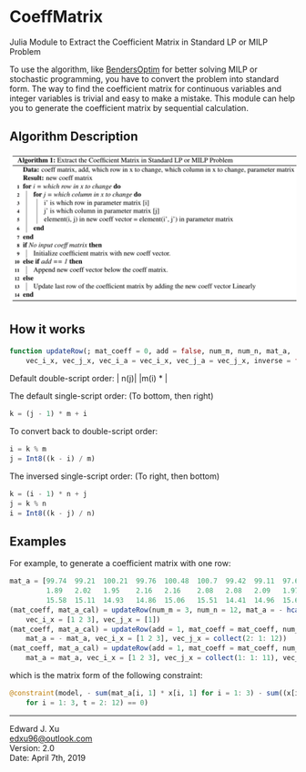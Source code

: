 # CoeffMatrix
Julia Module to Extract the Coefficient Matrix in Standard LP or MILP Problem

To use the algorithm, like [BendersOptim](https://github.com/edxu96/BendersOptim) for better solving MILP or stochastic
programming, you have to convert the problem into standard form. The way to find the coefficient matrix for continuous
variables and integer variables is trivial and easy to make a mistake. This module can help you to generate the
coefficient matrix by sequential calculation.   

## Algorithm Description

![Algorithm Description](images/algo_CoeffMatrix.png)

## How it works

```Julia
function updateRow(; mat_coeff = 0, add = false, num_m, num_n, mat_a,
    vec_i_x, vec_j_x, vec_i_a = vec_i_x, vec_j_a = vec_j_x, inverse = false)
```

Default double-script order:
    |     n(j)|
    |m(i)  *  |

The default single-script order: (To bottom, then right)
```Julia
k = (j - 1) * m + i
```
To convert back to double-script order:
```Julia
i = k % m
j = Int8((k - i) / m)
```

The inversed single-script order: (To right, then bottom)
```Julia
k = (i - 1) * n + j
j = k % n
i = Int8((k - j) / n)
```

## Examples

For example, to generate a coefficient matrix with one row:  
```Julia
mat_a = [99.74  99.21  100.21  99.76  100.48  100.7  99.42  99.11  97.69  98.94  97.22  98.99;
         1.89   2.02   1.95    2.16   2.16    2.08   2.08   2.09   1.97   1.99   1.89   1.95;
         15.58  15.11  14.93   14.86  15.06   15.51  14.41  14.96  15.62  14.4   15.64  14.52]
(mat_coeff, mat_a_cal) = updateRow(num_m = 3, num_n = 12, mat_a = - hcat(mat_a[:,1]),
    vec_i_x = [1 2 3], vec_j_x = [1])
(mat_coeff, mat_a_cal) = updateRow(add = 1, mat_coeff = mat_coeff, num_m = 3, num_n = 12,
    mat_a = - mat_a, vec_i_x = [1 2 3], vec_j_x = collect(2: 1: 12))
(mat_coeff, mat_a_cal) = updateRow(add = 1, mat_coeff = mat_coeff, num_m = 3, num_n = 12,
    mat_a = mat_a, vec_i_x = [1 2 3], vec_j_x = collect(1: 1: 11), vec_j_a = collect(1: 1: 11) .+ 1)
```
which is the matrix form of the following constraint:
```Julia
@constraint(model, - sum(mat_a[i, 1] * x[i, 1] for i = 1: 3) - sum((x[i,t] - x[i, t-1]) * mat_a[i, t]
	for i = 1: 3, t = 2: 12) == 0)
```

***

Edward J. Xu  
edxu96@outlook.com  
Version: 2.0  
Date: April 7th, 2019  

